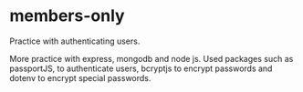 # members-only
Practice with authenticating users.

More practice with express, mongodb and node js.
Used packages such as passportJS, to authenticate users, bcryptjs to encrypt passwords and dotenv to encrypt special passwords.
